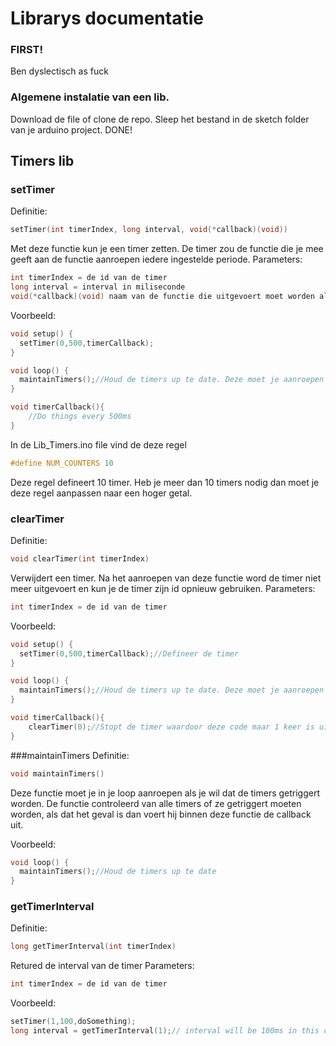 # Librarys documentatie
### FIRST!
Ben dyslectisch as fuck

### Algemene instalatie van een lib. 
Download de file of clone de repo.
Sleep het bestand in de sketch folder van je arduino project.
DONE!

## Timers lib
### setTimer
Definitie:
````C
setTimer(int timerIndex, long interval, void(*callback)(void))
````
Met deze functie kun je een timer zetten. 
De timer zou de functie die je mee geeft aan de functie aanroepen iedere ingestelde periode.
Parameters:
````C
int timerIndex = de id van de timer
long interval = interval in miliseconde
void(*callback)(void) naam van de functie die uitgevoert moet worden als de timer klaar is
```` 
Voorbeeld:
````C
void setup() {
  setTimer(0,500,timerCallback);
}

void loop() {
  maintainTimers();//Houd de timers up te date. Deze moet je aanroepen wil je dat de lib werkt.
}

void timerCallback(){
    //Do things every 500ms
}
````
In de Lib_Timers.ino file vind de deze regel
````C
#define NUM_COUNTERS 10
````
Deze regel defineert 10 timer. Heb je meer dan 10 timers nodig dan moet je deze regel aanpassen naar een hoger getal.

### clearTimer
Definitie:
````C
void clearTimer(int timerIndex)
````
Verwijdert een timer.
Na het aanroepen van deze functie word de timer niet meer uitgevoert en kun je de timer zijn id opnieuw gebruiken.
Parameters:
````C
int timerIndex = de id van de timer
````
Voorbeeld:
````C
void setup() {
  setTimer(0,500,timerCallback);//Defineer de timer
}

void loop() {
  maintainTimers();//Houd de timers up te date. Deze moet je aanroepen wil je dat de lib werkt.
}

void timerCallback(){
    clearTimer(0);//Stopt de timer waardoor deze code maar 1 keer is uitgevoert na 500ms
}
````

###maintainTimers
Definitie:
````C
void maintainTimers()
````
Deze functie moet je in je loop aanroepen als je wil dat de timers getriggert worden.
De functie controleerd van alle timers of ze getriggert moeten worden, als dat het geval is dan voert hij binnen deze functie de callback uit.

Voorbeeld:
````C
void loop() {
  maintainTimers();//Houd de timers up te date
}
````
### getTimerInterval
Definitie:
````C
long getTimerInterval(int timerIndex)
````
Retured de interval van de timer
Parameters:
````C
int timerIndex = de id van de timer
````
Voorbeeld:
````C
setTimer(1,100,doSomething);
long interval = getTimerInterval(1);// interval will be 100ms in this case
````
